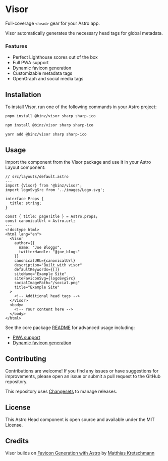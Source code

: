 # Visor

Full-coverage `<head>` gear for your Astro app.

Visor automatically generates the necessary head tags for global metadata.

### Features

- Perfect Lighthouse scores out of the box
- Full PWA support
- Dynamic favicon generation
- Customizable metadata tags
- OpenGraph and social media tags

## Installation

To install Visor, run one of the following commands in your Astro project:

```bash
pnpm install @binz/visor sharp sharp-ico
```

```bash
npm install @binz/visor sharp sharp-ico
```

```bash
yarn add @binz/visor sharp sharp-ico
```

## Usage

Import the <Head> component from the Visor package and use it in your Astro Layout component:

```astro
// src/layouts/default.astro
---
import {Visor} from '@binz/visor';
import logoSvgSrc from '../images/Logo.svg';

interface Props {
  title: string;
}

const { title: pageTitle } = Astro.props;
const canonicalUrl = Astro.url;
---
<!doctype html>
<html lang="en">
  <Visor
    author={{
      name: "Joe Bloggs",
      twitterHandle: "@joe_blogs"
    }}
    canonicalURL={canonicalUrl}
    description="Built with visor"
    defaultKeywords={[]}
    siteName="Example Site"
    siteFaviconSvg={logoSvgSrc}
    socialImagePath="/social.png"
    title="Example Site"
  >
    <!-- Additional head tags -->
  </Visor>
  <body>
    <!-- Your content here -->
  </body>
</html>
```

See the core package [README](./packages/visor/README.md) for advanced usage including:

- [PWA support](./packages/visor/README.md#pwa-support)
- [Dynamic favicon generation](./packages/visor/README.md#site-favicon-generation)

## Contributing

Contributions are welcome! If you find any issues or have suggestions for improvements, please open an issue or submit a pull request to the GitHub repository.

This repository uses [Changesets](./.changeset/README.md) to manage releases.

## License

This Astro Head component is open source and available under the MIT License.

## Credits

Visor builds on [Favicon Generation with Astro](https://kremalicious.com/favicon-generation-with-astro/) by [Matthias Kretschmann](https://matthiaskretschmann.com/)
